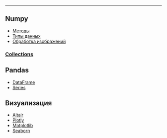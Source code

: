 ___
## Numpy
  - [Методы](https://github.com/NazarovMichail/Lectures-notes-MIPT/blob/master/Python/Numpy%20Arrays.ipynb)
  - [Типы данных](https://github.com/NazarovMichail/Lectures-notes-MIPT/blob/f7297d111b672d223aab1e37de0270925aedfcbf/Python/Numpy_Data_types.ipynb)
  - [Обработка изображений](https://github.com/NazarovMichail/Lectures-notes-MIPT/blob/f7297d111b672d223aab1e37de0270925aedfcbf/Python/Numpy%20IMAGES.ipynb)
### [Collections](https://github.com/NazarovMichail/Lectures-notes-MIPT/blob/master/Python/Collections.ipynb)
## Pandas
  - [DataFrame](https://github.com/NazarovMichail/Lectures-notes-MIPT/blob/master/Python/Pandas%20DataFrame.ipynb)
  - [Series](https://github.com/NazarovMichail/Lectures-notes-MIPT/blob/master/Python/Pandas%20Series.ipynb)
## Визуализация
  - [Altair]()
  - [Plotly]()
  - [Matplotlib]()
  - [Seaborn]()
